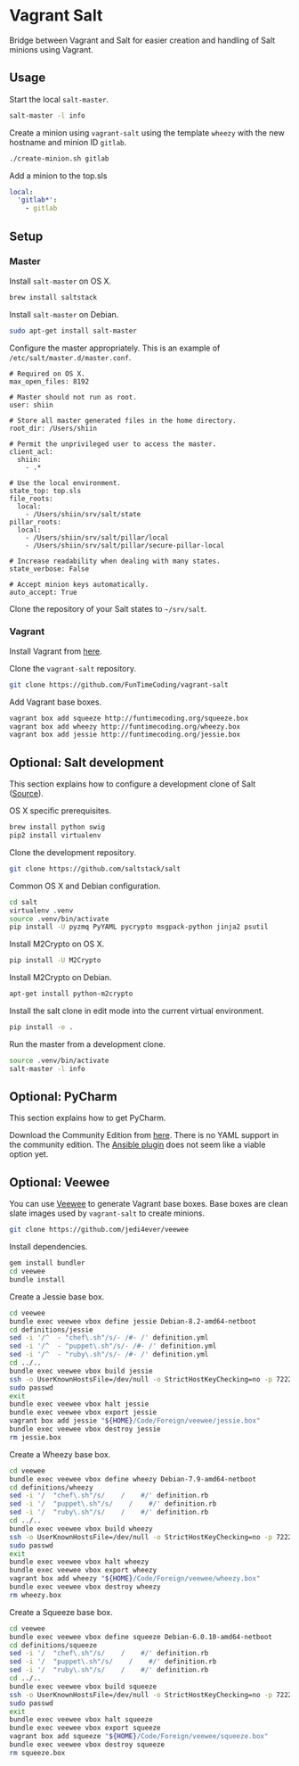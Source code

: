 # Vagrant Salt

Bridge between Vagrant and Salt for easier creation and handling of Salt minions using Vagrant.


## Usage

Start the local `salt-master`.

```sh
salt-master -l info
```

Create a minion using `vagrant-salt` using the template `wheezy` with the new hostname and minion ID `gitlab`.

```sh
./create-minion.sh gitlab
```

Add a minion to the top.sls

```yaml
local:
  'gitlab*':
    - gitlab
```


## Setup

### Master

Install `salt-master` on OS X.

```sh
brew install saltstack
```

Install `salt-master` on Debian.

```sh
sudo apt-get install salt-master
```

Configure the master appropriately. This is an example of `/etc/salt/master.d/master.conf`.

```
# Required on OS X.
max_open_files: 8192

# Master should not run as root.
user: shiin

# Store all master generated files in the home directory.
root_dir: /Users/shiin

# Permit the unprivileged user to access the master.
client_acl:
  shiin:
    - .*

# Use the local environment.
state_top: top.sls
file_roots:
  local:
    - /Users/shiin/srv/salt/state
pillar_roots:
  local:
    - /Users/shiin/srv/salt/pillar/local
    - /Users/shiin/srv/salt/pillar/secure-pillar-local

# Increase readability when dealing with many states.
state_verbose: False

# Accept minion keys automatically.
auto_accept: True
```

Clone the repository of your Salt states to `~/srv/salt`.


### Vagrant

Install Vagrant from [here](https://www.vagrantup.com).

Clone the `vagrant-salt` repository.

```sh
git clone https://github.com/FunTimeCoding/vagrant-salt
```

Add Vagrant base boxes.

```sh
vagrant box add squeeze http://funtimecoding.org/squeeze.box
vagrant box add wheezy http://funtimecoding.org/wheezy.box
vagrant box add jessie http://funtimecoding.org/jessie.box
```


## Optional: Salt development

This section explains how to configure a development clone of Salt ([Source](http://docs.saltstack.com/en/latest/topics/development/hacking.html)).

OS X specific prerequisites.

```sh
brew install python swig
pip2 install virtualenv
```

Clone the development repository.

```sh
git clone https://github.com/saltstack/salt
```

Common OS X and Debian configuration.

```sh
cd salt
virtualenv .venv
source .venv/bin/activate
pip install -U pyzmq PyYAML pycrypto msgpack-python jinja2 psutil
```

Install M2Crypto on OS X.

```sh
pip install -U M2Crypto
```

Install M2Crypto on Debian.

```sh
apt-get install python-m2crypto
```

Install the salt clone in edit mode into the current virtual environment.

```sh
pip install -e .
```

Run the master from a development clone.

```sh
source .venv/bin/activate
salt-master -l info
```


## Optional: PyCharm

This section explains how to get PyCharm.

Download the Community Edition from [here](https://www.jetbrains.com/pycharm/download).
There is no YAML support in the community edition. The [Ansible plugin](https://github.com/vermut/intellij-ansible) does not seem like a viable option yet.


## Optional: Veewee

You can use [Veewee](https://github.com/jedi4ever/veewee) to generate Vagrant base boxes. Base boxes are clean slate images used by `vagrant-salt` to create minions.

```sh
git clone https://github.com/jedi4ever/veewee
```

Install dependencies.

```sh
gem install bundler
cd veewee
bundle install
```

Create a Jessie base box.

```sh
cd veewee
bundle exec veewee vbox define jessie Debian-8.2-amd64-netboot
cd definitions/jessie
sed -i '/^  - "chef\.sh"/s/- /#- /' definition.yml
sed -i '/^  - "puppet\.sh"/s/- /#- /' definition.yml
sed -i '/^  - "ruby\.sh"/s/- /#- /' definition.yml
cd ../..
bundle exec veewee vbox build jessie
ssh -o UserKnownHostsFile=/dev/null -o StrictHostKeyChecking=no -p 7222 -l vagrant 127.0.0.1
sudo passwd
exit
bundle exec veewee vbox halt jessie
bundle exec veewee vbox export jessie
vagrant box add jessie "${HOME}/Code/Foreign/veewee/jessie.box"
bundle exec veewee vbox destroy jessie
rm jessie.box
```

Create a Wheezy base box.

```sh
cd veewee
bundle exec veewee vbox define wheezy Debian-7.9-amd64-netboot
cd definitions/wheezy
sed -i '/  "chef\.sh"/s/    /    #/' definition.rb
sed -i '/  "puppet\.sh"/s/    /    #/' definition.rb
sed -i '/  "ruby\.sh"/s/    /    #/' definition.rb
cd ../..
bundle exec veewee vbox build wheezy
ssh -o UserKnownHostsFile=/dev/null -o StrictHostKeyChecking=no -p 7222 -l vagrant 127.0.0.1
sudo passwd
exit
bundle exec veewee vbox halt wheezy
bundle exec veewee vbox export wheezy
vagrant box add wheezy "${HOME}/Code/Foreign/veewee/wheezy.box"
bundle exec veewee vbox destroy wheezy
rm wheezy.box
```

Create a Squeeze base box.

```sh
cd veewee
bundle exec veewee vbox define squeeze Debian-6.0.10-amd64-netboot
cd definitions/squeeze
sed -i '/  "chef\.sh"/s/    /    #/' definition.rb
sed -i '/  "puppet\.sh"/s/    /    #/' definition.rb
sed -i '/  "ruby\.sh"/s/    /    #/' definition.rb
cd ../..
bundle exec veewee vbox build squeeze
ssh -o UserKnownHostsFile=/dev/null -o StrictHostKeyChecking=no -p 7222 -l vagrant 127.0.0.1
sudo passwd
exit
bundle exec veewee vbox halt squeeze
bundle exec veewee vbox export squeeze
vagrant box add squeeze "${HOME}/Code/Foreign/veewee/squeeze.box"
bundle exec veewee vbox destroy squeeze
rm squeeze.box
```
